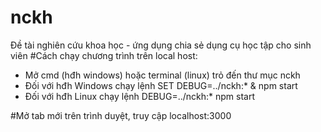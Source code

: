 # nckh
Đề tài nghiên cứu khoa học - ứng dụng chia sẻ dụng cụ học tập cho sinh viên
#Cách chạy chương trình trên local host:
 - Mở cmd (hđh windows) hoặc terminal (linux) trỏ đến thư mục nckh
 - Đối với hđh Windows chạy lệnh SET DEBUG=../nckh:* & npm start
 - Đối với hđh Linux chạy lệnh DEBUG=../nckh:* npm start
 
#Mở tab mới trên trình duyệt, truy cập localhost:3000
